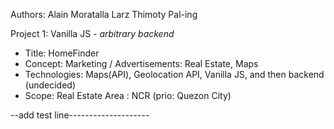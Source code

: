 Authors:
Alain Moratalla
Larz Thimoty Pal-ing

Project 1: Vanilla JS - *arbitrary backend*
- Title: HomeFinder
- Concept: Marketing / Advertisements: Real Estate, Maps
- Technologies: Maps(API), Geolocation API, Vanilla JS, and then backend (undecided)
- Scope: Real Estate Area : NCR (prio: Quezon City) 


--add test line--------------------
